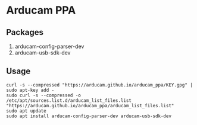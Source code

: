 # Arducam PPA

## Packages

1. arducam-config-parser-dev
2. arducam-usb-sdk-dev

## Usage

```
curl -s --compressed "https://arducam.github.io/arducam_ppa/KEY.gpg" | sudo apt-key add -
sudo curl -s --compressed -o /etc/apt/sources.list.d/arducam_list_files.list "https://arducam.github.io/arducam_ppa/arducam_list_files.list"
sudo apt update
sudo apt install arducam-config-parser-dev arducam-usb-sdk-dev
```